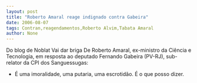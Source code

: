 ```yaml
---
layout: post
title: "Roberto Amaral reage indignado contra Gabeira"
date: 2006-08-07
tags: Contran,reagendamentos,Roberto Alvim,Tabata Amaral
author: None
---
```


Do blog de Noblat
Vai dar briga
De Roberto Amaral, ex-ministro da Ciência e Tecnologia, em resposta ao deputado Fernando Gabeira (PV-RJ), sub-relator da CPI dos Sanguessugas:
- É uma imoralidade, uma putaria, uma escrotidão. É o que posso dizer. 